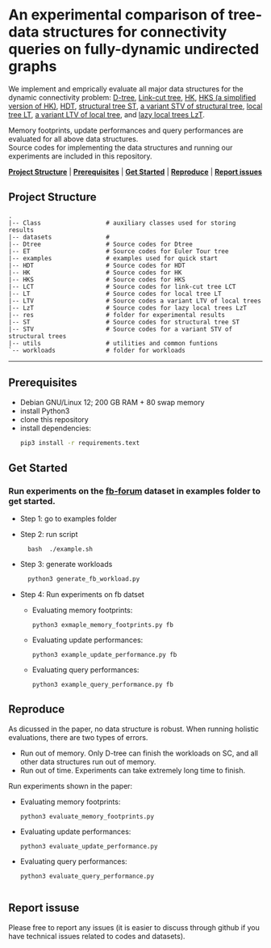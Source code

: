 
# An experimental comparison of tree-data structures for connectivity queries on fully-dynamic undirected graphs


We implement and emprically evaluate all major data structures for the dynamic connectivity problem: [D-tree](https://dl.acm.org/doi/abs/10.14778/3551793.3551868), 
[Link-cut tree](https://dl.acm.org/doi/10.1145/800076.802464), [HK](https://dl.acm.org/doi/10.1145/320211.320215), 
[HKS (a simplified version of HK)](https://dl.acm.org/doi/10.1145/264216.264223), [HDT](https://dl.acm.org/doi/10.1145/502090.502095),
[structural tree ST](https://dl.acm.org/doi/10.1145/502090.502095), 
[a variant STV of structural tree](https://dl.acm.org/doi/10.5555/2627817.2627943), 
[local tree LT](https://dl.acm.org/doi/10.1145/335305.335345), 
[a variant LTV of local tree]((https://dl.acm.org/doi/10.5555/2627817.2627943)), 
and [lazy local trees LzT](https://dl.acm.org/doi/10.1145/335305.335345). 

Memory footprints, update performances and query performances are evaluated for all above data structures.  
Source codes for implementing the data structures and running our experiments are  included in this repository. 

[**Project Structure**](#project-structure) | [**Prerequisites**](#prerequisites) | [**Get Started**](#get-started) | [**Reproduce**](#reproduce) | [**Report issues**](#report-issues)


## Project Structure

```
.
|-- Class                  # auxiliary classes used for storing results
|-- datasets               # 
|-- Dtree                  # Source codes for Dtree
|-- ET                     # Source codes for Euler Tour tree   
|-- examples               # examples used for quick start   
|-- HDT                    # Source codes for HDT
|-- HK                     # Source codes for HK
|-- HKS                    # Source codes for HKS
|-- LCT                    # Source codes for link-cut tree LCT
|-- LT                     # Source codes for local tree LT
|-- LTV                    # Source codes a variant LTV of local trees
|-- LzT                    # Source codes for lazy local trees LzT
|-- res                    # folder for experimental results
|-- ST                     # Source codes for structural tree ST
|-- STV                    # Source codes for a variant STV of structural trees
|-- utils                  # utilities and common funtions
`-- workloads              # folder for workloads
```

___
## Prerequisites

- Debian GNU/Linux 12; 200 GB RAM + 80 swap memory
- install Python3
- clone this repository
- install dependencies: 
    ```bash
    pip3 install -r requirements.text
    ```

## Get Started

### Run experiments on the  [fb-forum](https://networkrepository.com/fb-forum.php) dataset in **examples** folder to get started.
- Step 1: go to examples folder
- Step 2: run script
  ```commandline
    bash  ./example.sh
  ```

- Step 3: generate workloads
    ```bash
      python3 generate_fb_workload.py
    ```
- Step 4:  Run experiments on fb datset
  
    - Evaluating memory footprints:
      ```commandline
      python3 exmaple_memory_footprints.py fb
      ```
      
    - Evaluating update performances:
      ```commandline
      python3 example_update_performance.py fb
      ```
      
    - Evaluating query performances:
      ```commandline
      python3 example_query_performance.py fb
      ```

## Reproduce 
As dicussed in the paper, no data structure is robust. When running holistic evaluations, there are two types of errors.

- Run out of memory. Only D-tree can finish the workloads on SC, and all other data structures run out of memory.
- Run out of time. Experiments can take extremely long time to finish.

 Run experiments shown in the paper:
  
- Evaluating memory footprints:
  ```commandline
  python3 evaluate_memory_footprints.py
  ```
  
- Evaluating update performances:
  ```commandline
  python3 evaluate_update_performance.py
  ```
  
- Evaluating query performances:
  ```commandline
  python3 evaluate_query_performance.py


## Report issuse
Please free to report any issues (it is easier to discuss through github if you have technical issues related to codes 
and datasets).